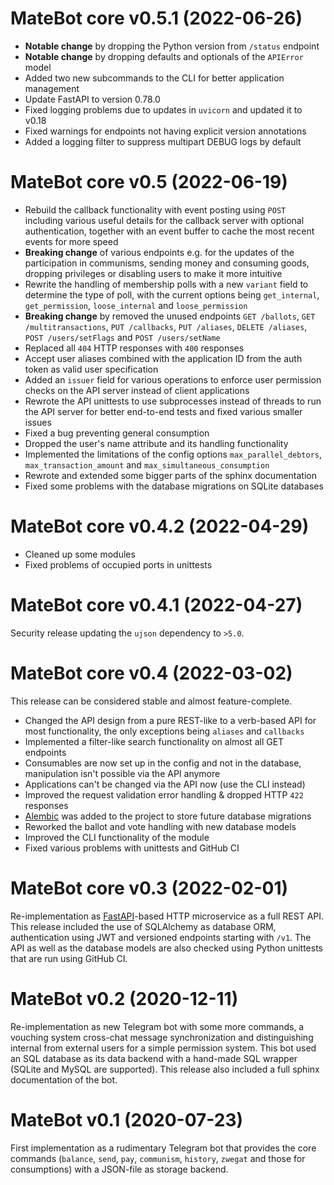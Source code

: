 # MateBot core v0.5.1 (2022-06-26)

- **Notable change** by dropping the Python version from `/status` endpoint
- **Notable change** by dropping defaults and optionals of the `APIError` model
- Added two new subcommands to the CLI for better application management
- Update FastAPI to version 0.78.0
- Fixed logging problems due to updates in `uvicorn` and updated it to v0.18
- Fixed warnings for endpoints not having explicit version annotations
- Added a logging filter to suppress multipart DEBUG logs by default

# MateBot core v0.5 (2022-06-19)

- Rebuild the callback functionality with event posting using `POST` including
  various useful details for the callback server with optional authentication,
  together with an event buffer to cache the most recent events for more speed
- **Breaking change** of various endpoints e.g. for the updates of the
  participation in communisms, sending money and consuming goods, dropping
  privileges or disabling users to make it more intuitive
- Rewrite the handling of membership polls with a new `variant` field
  to determine the type of poll, with the current options being
  `get_internal`, `get_permission`, `loose_internal` and `loose_permission`
- **Breaking change** by removed the unused endpoints `GET /ballots`,
  `GET /multitransactions`, `PUT /callbacks`, `PUT /aliases`,
  `DELETE /aliases`, `POST /users/setFlags` and `POST /users/setName`
- Replaced all `404` HTTP responses with `400` responses
- Accept user aliases combined with the application ID from
  the auth token as valid user specification
- Added an `issuer` field for various operations to enforce user
  permission checks on the API server instead of client applications
- Rewrote the API unittests to use subprocesses instead of threads to run the
  API server for better end-to-end tests and fixed various smaller issues
- Fixed a bug preventing general consumption
- Dropped the user's name attribute and its handling functionality
- Implemented the limitations of the config options `max_parallel_debtors`,
  `max_transaction_amount` and `max_simultaneous_consumption`
- Rewrote and extended some bigger parts of the sphinx documentation
- Fixed some problems with the database migrations on SQLite databases

# MateBot core v0.4.2 (2022-04-29)

- Cleaned up some modules
- Fixed problems of occupied ports in unittests

# MateBot core v0.4.1 (2022-04-27)

Security release updating the `ujson` dependency to `>5.0`.

# MateBot core v0.4 (2022-03-02)

This release can be considered stable and almost feature-complete.

- Changed the API design from a pure REST-like to a verb-based API for
  most functionality, the only exceptions being `aliases` and `callbacks`
- Implemented a filter-like search functionality on almost all GET endpoints
- Consumables are now set up in the config and not in the database,
  manipulation isn't possible via the API anymore
- Applications can't be changed via the API now (use the CLI instead)
- Improved the request validation error handling & dropped HTTP `422` responses
- [Alembic](https://alembic.sqlalchemy.org) was added to the
  project to store future database migrations
- Reworked the ballot and vote handling with new database models
- Improved the CLI functionality of the module
- Fixed various problems with unittests and GitHub CI

# MateBot core v0.3 (2022-02-01)

Re-implementation as [FastAPI](https://fastapi.tiangolo.com)-based
HTTP microservice as a full REST API. This release included the use of
SQLAlchemy as database ORM, authentication using JWT and versioned
endpoints starting with `/v1`. The API as well as the database models
are also checked using Python unittests that are run using GitHub CI.

# MateBot v0.2 (2020-12-11)

Re-implementation as new Telegram bot with some more commands, a vouching
system cross-chat message synchronization and distinguishing internal from
external users for a simple permission system. This bot used an SQL database
as its data backend with a hand-made SQL wrapper (SQLite and MySQL are
supported). This release also included a full sphinx documentation of the bot.

# MateBot v0.1 (2020-07-23)

First implementation as a rudimentary Telegram bot that provides the core
commands (`balance`, `send`, `pay`, `communism`, `history`, `zwegat` and
those for consumptions) with a JSON-file as storage backend.
